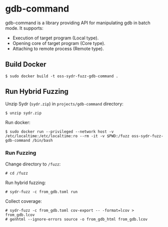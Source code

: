 # gdb-command

gdb-command is a library providing API for manipulating gdb in batch mode. It
supports:

* Execution of target program (Local type).
* Opening core of target program (Core type).
* Attaching to remote process (Remote type).

## Build Docker

    $ sudo docker build -t oss-sydr-fuzz-gdb-command .

## Run Hybrid Fuzzing

Unzip Sydr (`sydr.zip`) in `projects/gdb-command` directory:

    $ unzip sydr.zip

Run docker:

    $ sudo docker run --privileged --network host -v /etc/localtime:/etc/localtime:ro --rm -it -v $PWD:/fuzz oss-sydr-fuzz-gdb-command /bin/bash

### Run Fuzzing

Change directory to `/fuzz`:

    # cd /fuzz

Run hybrid fuzzing:

    # sydr-fuzz -c from_gdb.toml run

Collect coverage:

    # sydr-fuzz -c from_gdb.toml cov-export -- -format=lcov > from_gdb.lcov
    # genhtml --ignore-errors source -o from_gdb_html from_gdb.lcov
